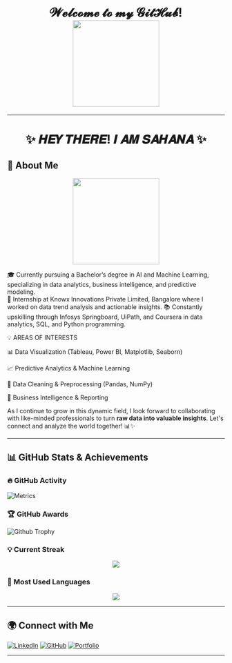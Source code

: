 <!-- Cute Teddy Bear and Doll GIFs for a Welcoming Look -->
<h1 align="center">
    <span> 𝓦𝓮𝓵𝓬𝓸𝓶𝓮 𝓽𝓸 𝓶𝔂 𝓖𝓲𝓽𝓗𝓾𝓫! </span>
   <img src="https://media.tenor.com/sQO10QCwTOAAAAAj/bubu-say-hi-dudu-bubu.gif" width="200px">

</h1>



---
<h1 align="center">
        ✨ 𝑯𝑬𝒀 𝑻𝑯𝑬𝑹𝑬! 𝑰 𝑨𝑴 𝑺𝑨𝑯𝑨𝑵𝑨  ✨
    </span>
</h1>


## **🚀 About Me**
<p align="center">
    <img src="https://i.pinimg.com/originals/1e/d2/f2/1ed2f24a0444ee7a3f59f6aaa5f9d092.gif" width="200px">
   
</p>

🎓 Currently pursuing a Bachelor’s degree in AI and Machine Learning, specializing in data analytics, business intelligence, and predictive modeling.  
🏢 Internship at Knowx Innovations Private Limited, Bangalore where I worked on data trend analysis and actionable insights.
   📚 Constantly upskilling through Infosys Springboard, UiPath, and Coursera in data analytics, SQL, and Python programming.



💡 AREAS OF INTERESTS

📊 Data Visualization (Tableau, Power BI, Matplotlib, Seaborn)

📈 Predictive Analytics & Machine Learning

🔄 Data Cleaning & Preprocessing (Pandas, NumPy)

🏢 Business Intelligence & Reporting


As I continue to grow in this dynamic field, I look forward to collaborating with like-minded professionals to turn **raw data into valuable insights**. Let's connect and analyze the world together! 📊✨  

---

## **📊 GitHub Stats & Achievements**
### **🔥 GitHub Activity**
![Metrics](https://metrics.lecoq.io/SONALYY?template=classic&repositories.forks=true&languages=1&languages.colors=github&languages.threshold=0%25&config.timezone=Asia%2FSolo)

### **🏆 GitHub Awards**
![Github Trophy](https://github-profile-trophy.vercel.app/?username=SONALYY&theme=darkhub)

### **💡 Current Streak**
<p align="center">
    <img src="https://github-readme-streak-stats.herokuapp.com/?user=SONALYY&theme=radical" />
</p>

### **📌 Most Used Languages**
<p align="center">
    <a href="https://github.com/SONALYY">
        <img src="https://github-readme-stats.vercel.app/api/top-langs/?username=SONALYY&theme=radical&layout=compact">
    </a>
</p>

---

## **🌍 Connect with Me**
[![LinkedIn](https://img.shields.io/badge/LinkedIn-Sahana-blue?style=for-the-badge&logo=linkedin)](https://www.linkedin.com/in/YOUR-LINKEDIN)
[![GitHub](https://img.shields.io/badge/GitHub-Sahana-black?style=for-the-badge&logo=github)](https://github.com/SONALYY)
[![Portfolio](https://img.shields.io/badge/Portfolio-My%20Website-orange?style=for-the-badge)](https://your-portfolio.com)

---
